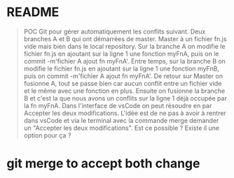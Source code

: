 # README

> POC Git pour gérer automatiquement les conflits suivant. Deux branches A et B qui ont démarrées de master. Master à un fichier fn.js vide mais bien dans le local repository. Sur la branche A on modifie le fichier fn.js en ajoutant sur la ligne 1 une fonction myFnA, puis on le commit -m'fichier A ajout fn myFnA'. Entre temps, sur la branche B on modifie le fichier fn.js en ajoutant sur la ligne 1 une fonction myFnB, puis on commit -m'fichier A ajout fn myFnA'. De retour sur Master on fusionne A, tout se passe bien car aucun conflit entre un fichier vide et le même avec une fonction en plus. Ensuite on fusionne la branche B et c'est la que nous avons un conflits sur la ligne 1 déjà occupée par la fn myFnA. Dans l'interface de vsCode on peut résoudre en par Accepter les deux modifications. L'idée est de ne pas à avoir à rentrer dans vsCode et via le terminal avec la commande merge demander un "Accepter les deux modifications". Est ce possible ? Existe il une option pour ça ?

# git merge to accept both change
